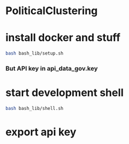 # PoliticalClustering

# install docker and stuff
```bash
bash bash_lib/setup.sh
```
### But API key in api_data_gov.key

# start development shell
```bash
bash bash_lib/shell.sh
```

# export api key
